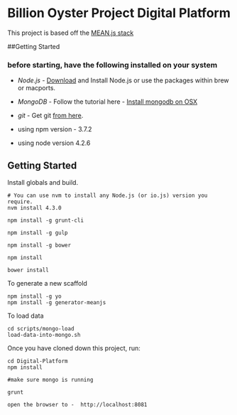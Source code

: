 # Billion Oyster Project Digital Platform

This project is based off the <a href="http://meanjs.org/">MEAN.js stack</a> 

##Getting Started
### before starting, have the following installed on your system
* *Node.js* -  <a href="http://nodejs.org/download/">Download</a> and Install Node.js or use the packages within brew or macports.
* *MongoDB* - Follow the tutorial here - <a href="https://docs.mongodb.org/manual/tutorial/install-mongodb-on-os-x/">Install mongodb on OSX</a>
* *git* - Get git <a href="http://git-scm.com/download/mac">from here</a>.

* using npm version - 3.7.2
* using node version 4.2.6

## Getting Started
Install globals and build.
```
# You can use nvm to install any Node.js (or io.js) version you require.
nvm install 4.3.0

npm install -g grunt-cli

npm install -g gulp

npm install -g bower

npm install

bower install

```

To generate a new scaffold
```
npm install -g yo
npm install -g generator-meanjs

```

To load data
``` 
cd scripts/mongo-load
load-data-into-mongo.sh
```


Once you have cloned down this project, run:
```
cd Digital-Platform
npm install

#make sure mongo is running

grunt

open the browser to -  http://localhost:8081

```